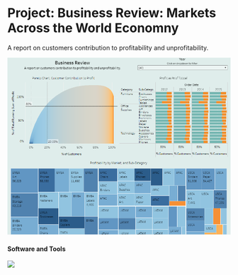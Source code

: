 
# Project: Business Review: Markets Across the World Economny
A report on customers contribution to profitability and unprofitability.
<p align ="center">
   <img src = "image/dashboard.PNG" width="800" 
     height="400"> 
</p>

#### Software and Tools
![](https://img.shields.io/badge/Tableau-Public-informational?style=flat&color=2bbc8a)
